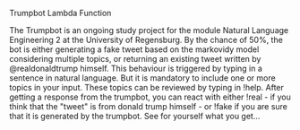Trumpbot Lambda Function


The Trumpbot is an ongoing study project for the module Natural Language Engineering 2 at the University of Regensburg. By the chance of 50%, the bot is either
generating a fake tweet based on the markovidy model considering multiple topics, or returning an existing tweet written by @realdonaldtrump himself. This behaviour
is triggered by typing in a sentence in natural language. But it is mandatory to include one or more topics in your input. These topics can be reviewed by
typing in !help. After getting a response from the trumpbot, you can react with either !real - if you think that the "tweet" is from donald trump himself - or !fake
if you are sure that it is generated by the trumpbot. See for yourself what you get...

